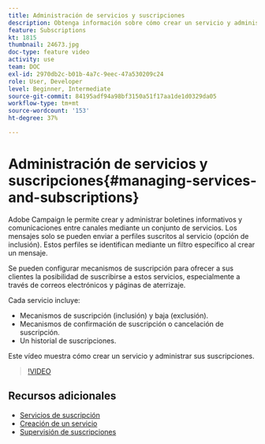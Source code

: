 ```yaml
---
title: Administración de servicios y suscripciones
description: Obtenga información sobre cómo crear un servicio y administrar suscripciones.
feature: Subscriptions
kt: 1815
thumbnail: 24673.jpg
doc-type: feature video
activity: use
team: DOC
exl-id: 2970db2c-b01b-4a7c-9eec-47a530209c24
role: User, Developer
level: Beginner, Intermediate
source-git-commit: 84195adf94a98bf3150a51f17aa1de1d0329da05
workflow-type: tm+mt
source-wordcount: '153'
ht-degree: 37%

---
```


# Administración de servicios y suscripciones{#managing-services-and-subscriptions}

Adobe Campaign le permite crear y administrar boletines informativos y comunicaciones entre canales mediante un conjunto de servicios. Los mensajes solo se pueden enviar a perfiles suscritos al servicio (opción de inclusión). Estos perfiles se identifican mediante un filtro específico al crear un mensaje.

Se pueden configurar mecanismos de suscripción para ofrecer a sus clientes la posibilidad de suscribirse a estos servicios, especialmente a través de correos electrónicos y páginas de aterrizaje.

Cada servicio incluye:

* Mecanismos de suscripción (inclusión) y baja (exclusión).
* Mecanismos de confirmación de suscripción o cancelación de suscripción.
* Un historial de suscripciones.

Este vídeo muestra cómo crear un servicio y administrar sus suscripciones.

>[!VIDEO](https://video.tv.adobe.com/v/24673?quality=12)

## Recursos adicionales

* [Servicios de suscripción](https://experienceleague.adobe.com/docs/campaign-standard/using/managing-processes-and-data/data-management-activities/subscription-services.html?lang=en)
* [Creación de un servicio](https://experienceleague.adobe.com/docs/campaign-standard/using/profiles-and-audiences/managing-subscriptions/creating-a-service.html?lang=en)
* [Supervisión de suscripciones](https://experienceleague.adobe.com/docs/campaign-standard/using/profiles-and-audiences/managing-subscriptions/monitoring-subscriptions.html?lang=en)
